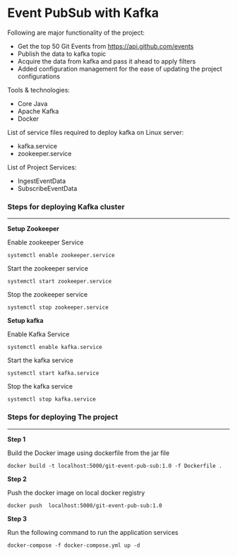# Event PubSub with Kafka



Following are major functionality of the project:
 * Get the top 50 Git Events from  https://api.github.com/events
 * Publish the data to kafka topic
 * Acquire the data from kafka and pass it ahead to apply filters  
 * Added configuration management for the ease of updating the project configurations 
  
Tools & technologies:
   * Core Java
   * Apache Kafka
   * Docker

List of service files required to deploy kafka on Linux server:
 * kafka.service
 * zookeeper.service 

List of Project Services:
 * IngestEventData
 * SubscribeEventData

### Steps for deploying Kafka cluster
____

<b>Setup Zookeeper</b> 
 
Enable zookeeper Service
``` 
systemctl enable zookeeper.service
```
Start the zookeeper service 
``` 
systemctl start zookeeper.service
```

Stop the zookeeper service 
``` 
systemctl stop zookeeper.service
```

<b>Setup kafka</b>

Enable Kafka Service
``` 
systemctl enable kafka.service
```
Start the kafka service 
``` 
systemctl start kafka.service
```

Stop the kafka service 
``` 
systemctl stop kafka.service
```

### Steps for deploying The project
________
<p>
<b>Step 1</b>

Build the Docker image using dockerfile from the jar file 

```
docker build -t localhost:5000/git-event-pub-sub:1.0 -f Dockerfile .
``` 
</p>

<p>
<b>Step 2</b>

Push the docker image on local docker registry

```
docker push  localhost:5000/git-event-pub-sub:1.0
```
</p>

<p>
<b>Step 3</b>

Run the following command to run the application services 
 
``` 
docker-compose -f docker-compose.yml up -d
```
</p>




